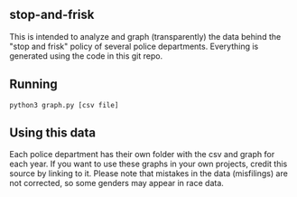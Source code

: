 ## stop-and-frisk
This is intended to analyze and graph (transparently) the data behind the "stop and frisk" policy of several police departments. Everything is generated using the code in this git repo.

## Running
```
python3 graph.py [csv file]
```

## Using this data
Each police department has their own folder with the csv and graph for each year. If you want to use these graphs in your own projects, credit this source by linking to it. Please note that mistakes in the data (misfilings) are not corrected, so some genders may appear in race data.